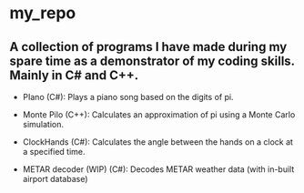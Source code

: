 # my_repo


## A collection of programs I have made during my spare time as a demonstrator of my coding skills. Mainly in C# and C++.

- PIano (C#): Plays a piano song based on the digits of pi.

- Monte Pilo (C++): Calculates an approximation of pi using a Monte Carlo simulation.

- ClockHands (C#): Calculates the angle between the hands on a clock at a specified time.

- METAR decoder (WIP) (C#): Decodes METAR weather data (with in-built airport database)